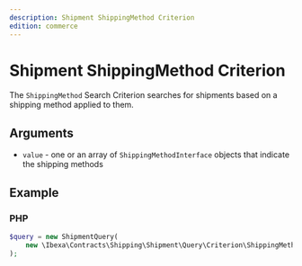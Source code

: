 ```yaml
---
description: Shipment ShippingMethod Criterion
edition: commerce
---
```


# Shipment ShippingMethod Criterion

The `ShippingMethod` Search Criterion searches for shipments based on a shipping method applied to them.

## Arguments

- `value` - one or an array of `ShippingMethodInterface` objects that indicate the shipping methods

## Example

### PHP

``` php
$query = new ShipmentQuery( 
    new \Ibexa\Contracts\Shipping\Shipment\Query\Criterion\ShippingMethod($shippingMethod)
);
```
